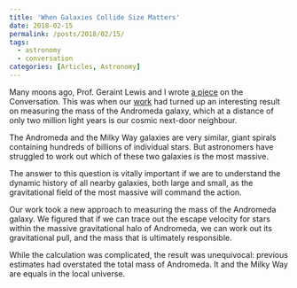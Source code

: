 ```yaml
---
title: 'When Galaxies Collide Size Matters'
date: 2018-02-15
permalink: /posts/2018/02/15/
tags:
  - astronomy
  - conversation
categories: [Articles, Astronomy]
---
```


Many moons ago, Prof. Geraint Lewis and I wrote [a piece](https://theconversation.com/when-galaxies-collide-size-matters-if-you-want-to-know-the-fate-of-our-milky-way-91826?utm_medium=article_clipboard_share&utm_source=theconversation.com) on the Conversation. This was when our [work](https://academic.oup.com/mnras/article/475/3/4043/4797184?login=false) had turned up an interesting result on measuring the mass of the Andromeda galaxy, which at a distance of only two million light years is our cosmic next-door neighbour.

The Andromeda and the Milky Way galaxies are very similar, giant spirals containing hundreds of billions of individual stars. But astronomers have struggled to work out which of these two galaxies is the most massive.

The answer to this question is vitally important if we are to understand the dynamic history of all nearby galaxies, both large and small, as the gravitational field of the most massive will command the action.

Our work took a new approach to measuring the mass of the Andromeda galaxy. We figured that if we can trace out the escape velocity for stars within the massive gravitational halo of Andromeda, we can work out its gravitational pull, and the mass that is ultimately responsible.

While the calculation was complicated, the result was unequivocal: previous estimates had overstated the total mass of Andromeda. It and the Milky Way are equals in the local universe.
